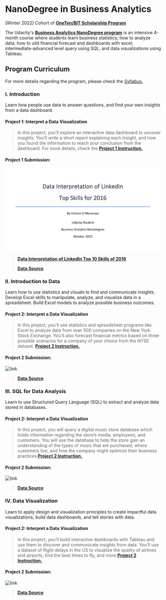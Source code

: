 # NanoDegree in Business Analytics

[Winter 2022] Cohort of **[OneTen/BIT Scholarship Program](https://www.udacity.com/scholarships/oneten-bit-scholarship)**

The Udacity's **[Business Analytics NanoDegree program](https://www.udacity.com/course/business-analytics-nanodegree--nd098)** is an intensive 4-month course where students learn business statistics; how to analyze data; how to uild financial forecast and dashboards with excel; intermediate-advanced level query using SQL; and data visualizations using Tableau.


## Program Curriculum

For more details regarding the program, please check the [Syllabus.](Business-Analytics-Nanodegree-Program-Syllabus-2.0.pdf)

### I. Introduction
Learn how people use data to answer questions, and find your own insights from a data dashboard.

#### Project 1: Interpret a Data Visualization
>In this project, you’ll explore an interactive data dashboard to uncover insights. You’ll write a short report explaining each insight, and how you found the information to reach your conclusion from the dashboard. For more details, check the **[Project 1 Instruction.](https://github.com/Hishamdmacaraya/NanoDegree-Business-Analytics/new/main/Project-1-Data-Visualization-Interpretation)**
 
#### Project 1 Submission:

![link](https://github.com/Hishamdmacaraya/NanoDegree-Business-Analytics/blob/main/Project-1-Data-Visualization-Interpretation/Project%201%20Image.png)

>**[Data Interpretation of LinkedIn Top 10 Skills of 2016](https://github.com/Hishamdmacaraya/NanoDegree-Business-Analytics/blob/main/Project-1-Data-Visualization-Interpretation/Data%20Interpretation%20of%20LinkedIn%20Top%2010%20Skills%20of%202016.pdf)**

>**[Data Source](https://github.com/Hishamdmacaraya/NanoDegree-Business-Analytics/blob/main/Project-1-Data-Visualization-Interpretation/Data-Visualization-Source)**


### II. Introduction to Data
Learn how to use statistics and visuals to find and communicate insights. Develop Excel skills to manipulate, analyze, and visualize data in a spreadsheet. Build Excel models to analyze possible business outcomes.

#### Project 2: Interpret a Data Visualization
>In this project, you'll use statistics and spreadsheet programs like Excel to analyze data from over 500 companies on the New York Stock Exchange. You'll also forecast financial metrics based on three possible scenarios for a company of your choice from the NYSE dataset. **[Project 2 Instruction.]()**

#### Project 2 Submission:

![link]()

>**[]()**

>**[Data Source]()**


### III. SQL for Data Analysis
Learn to use Structured Query Language (SQL) to extract and analyze data stored in databases.

#### Project 2: Interpret a Data Visualization
>In this project, you will query a digital music store database which holds information regarding the store’s media, employees, and customers. You will use the database to help the store gain an understanding of the types of music that are purchased, where customers live, and how the company might optimize their business practices.**[Project 2 Instruction.]()**

#### Project 2 Submission:

![link]()

>**[]()**

>**[Data Source]()**


### IV. Data Visualization
Learn to apply design and visualization principles to create impactful data visualizations, build data dashboards, and tell stories with data.

#### Project 2: Interpret a Data Visualization
>In this project, you’ll build interactive dashboards with Tableau and use them to discover and communicate insights from data. You’ll use a dataset of flight delays in the US to visualize the quality of airlines and airports, find the best times to fly, and more.**[Project 2 Instruction.]()**

#### Project 2 Submission:

![link]()

>**[]()**

>**[Data Source]()**
